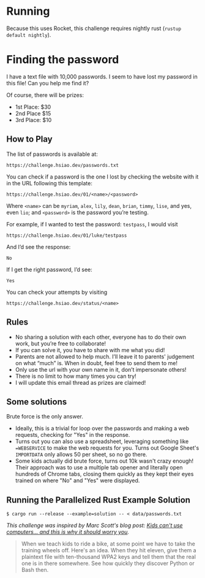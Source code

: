 # Running

Because this uses Rocket, this challenge requires nightly rust (`rustup default nightly`).

# Finding the password

I have a text file with 10,000 passwords. I seem to have lost my password in this file! Can you help
me find it?

Of course, there will be prizes:

- 1st Place: \$30
- 2nd Place \$15
- 3rd Place: \$10

## How to Play

The list of passwords is available at:

    https://challenge.hsiao.dev/passwords.txt

You can check if a password is the one I lost by checking the website with it in the URL following this template:

    https://challenge.hsiao.dev/01/<name>/<password>

Where `<name>` can be `myriam`, `alex`, `lily`, `dean`, `brian`, `timmy`, `lise`, and yes, even
`lio`; and `<password>` is the password you’re testing.

For example, if I wanted to test the password: `testpass`, I would visit

    https://challenge.hsiao.dev/01/luke/testpass

And I’d see the response:

    No

If I get the right password, I’d see:

    Yes

You can check your attempts by visiting

    https://challenge.hsiao.dev/status/<name>

## Rules

- No sharing a solution with each other, everyone has to do their own work, but you’re free to collaborate!
- If you can solve it, you have to share with me what you did!
- Parents are not allowed to help much. I’ll leave it to parents' judgement on what “much” is. When in doubt, feel free to send them to me!
- Only use the url with your own name in it, don’t impersonate others!
- There is no limit to how many times you can try!
- I will update this email thread as prizes are claimed!

## Some solutions

Brute force is the only answer.

- Ideally, this is a trivial for loop over the passwords and making a web requests, checking for
  "Yes" in the response.
- Turns out you can also use a spreadsheet, leveraging something like `=WEBSERVICE` to make the web
  requests for you. Turns out Google Sheet's `IMPORTDATA` only allows 50 per sheet, so no go there.
- Some kids actually did brute force, turns out 10k wasn't crazy enough! Their approach was to use a
  multiple tab opener and literally open hundreds of Chrome tabs, closing them quickly as they kept
  their eyes trained on where "No" and "Yes" were displayed.

## Running the Parallelized Rust Example Solution

```
$ cargo run --release --example=solution -- < data/passwords.txt
```

_This challenge was inspired by Marc Scott's blog post: [Kids can't use computers... and this is why
it should worry you](http://www.coding2learn.org/blog/2013/07/29/kids-cant-use-computers/)._

> When we teach kids to ride a bike, at some point we have to take the training wheels off. Here's
> an idea. When they hit eleven, give them a plaintext file with ten-thousand WPA2 keys and tell
> them that the real one is in there somewhere. See how quickly they discover Python or Bash then.
